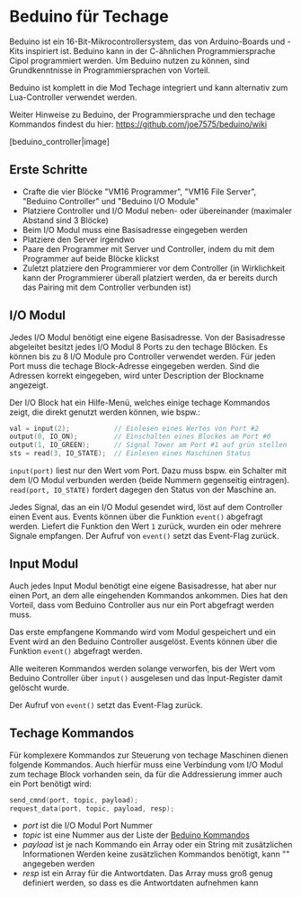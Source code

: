 # Beduino für Techage

Beduino ist ein 16-Bit-Mikrocontrollersystem, das von Arduino-Boards und -Kits
inspiriert ist.
Beduino kann in der C-ähnlichen Programmiersprache Cipol programmiert werden.
Um Beduino nutzen zu können, sind Grundkenntnisse in Programmiersprachen von Vorteil.

Beduino ist komplett in die Mod Techage integriert und
kann alternativ zum Lua-Controller verwendet werden.

Weiter Hinweise zu Beduino, der Programmiersprache und den techage Kommandos
findest du hier: https://github.com/joe7575/beduino/wiki

[beduino_controller|image]

## Erste Schritte

- Crafte die vier Blöcke "VM16 Programmer", "VM16 File Server", "Beduino Controller" und "Beduino I/O Module"
- Platziere Controller und I/O Modul neben- oder übereinander (maximaler Abstand sind 3 Blöcke)
- Beim  I/O Modul muss eine Basisadresse eingegeben werden
- Platziere den Server irgendwo
- Paare den Programmer mit Server und Controller, indem du mit dem Programmer auf beide Blöcke klickst
- Zuletzt platziere den Programmierer vor dem Controller (in Wirklichkeit kann der Programmierer überall platziert werden, da er bereits durch das Pairing mit dem Controller verbunden ist)

## I/O Modul

Jedes I/O Modul benötigt eine eigene Basisadresse.
Von der Basisadresse abgeleitet besitzt jedes I/O Modul 8 Ports zu den techage Blöcken.
Es können bis zu 8 I/O Module pro Controller verwendet werden.
Für jeden Port muss die techage Block-Adresse eingegeben werden.
Sind die Adressen korrekt eingegeben, wird unter Description der Blockname angezeigt.

Der I/O Block hat ein Hilfe-Menü, welches einige techage Kommandos zeigt,
die direkt genutzt werden können, wie bspw.:

```c
val = input(2);           // Einlesen eines Wertes von Port #2
output(0, IO_ON);         // Einschalten eines Blockes am Port #0
output(1, IO_GREEN);      // Signal Tower am Port #1 auf grün stellen
sts = read(3, IO_STATE);  // Einlesen eines Maschinen Status
```

`input(port)` liest nur den Wert vom Port. Dazu muss bspw. ein Schalter
mit dem I/O Modul verbunden werden (beide Nummern gegenseitig eintragen).
`read(port, IO_STATE)` fordert dagegen den Status von der Maschine an.

Jedes Signal, das an ein I/O Modul gesendet wird, löst auf dem Controller
einen Event aus. Events können über die Funktion `event()` abgefragt werden.
Liefert die Funktion den Wert `1` zurück, wurden ein oder mehrere Signale empfangen.
Der Aufruf von `event()` setzt das Event-Flag zurück.



## Input Modul

Auch jedes Input Modul benötigt eine eigene Basisadresse,
hat aber nur einen Port, an dem alle eingehenden Kommandos ankommen.
Dies hat den Vorteil, dass vom Beduino Controller aus nur ein Port abgefragt werden muss.

Das erste empfangene Kommando wird vom Modul gespeichert und ein Event
wird an den Beduino Controller ausgelöst. Events können über die 
Funktion `event()` abgefragt werden.

Alle weiteren Kommandos werden solange verworfen, bis der Wert vom 
Beduino Controller über `input()` ausgelesen und das Input-Register damit gelöscht wurde.

Der Aufruf von `event()` setzt das Event-Flag zurück.



## Techage Kommandos

Für komplexere Kommandos zur Steuerung von techage Maschinen dienen
folgende Kommandos. Auch hierfür muss eine Verbindung vom I/O Modul
zum techage Block vorhanden sein, da für die Addressierung immer
auch ein Port benötigt wird:

```c
send_cmnd(port, topic, payload);
request_data(port, topic, payload, resp);
```

- *port* ist die I/O Modul Port Nummer
- *topic* ist eine Nummer aus der Liste der [Beduino Kommandos](https://github.com/joe7575/beduino/blob/main/BEPs/bep-005_ta_cmnd.md)
- *payload* ist je nach Kommando ein Array oder ein String mit zusätzlichen Informationen Werden keine zusätzlichen Kommandos benötigt, kann "" angegeben werden
- *resp* ist ein Array für die Antwortdaten. Das Array muss groß genug definiert werden, so dass es die Antwortdaten aufnehmen kann

